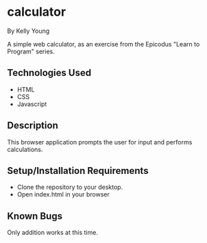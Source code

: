 # calculator
By Kelly Young

A simple web calculator, as an exercise from the Epicodus "Learn to Program" series. 

## Technologies Used
* HTML
* CSS
* Javascript 

## Description
This browser application prompts the user for input and performs calculations. 

## Setup/Installation Requirements
* Clone the repository to your desktop.
* Open index.html in your browser

## Known Bugs
Only addition works at this time. 
